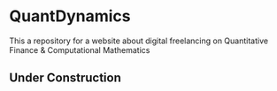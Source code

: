 # QuantDynamics
This a repository for a website about digital freelancing on Quantitative Finance &amp; Computational Mathematics

## Under Construction
